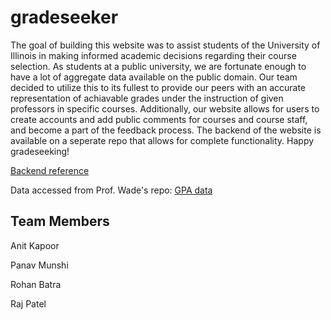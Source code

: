 # gradeseeker

The goal of building this website was to assist students of the University of Illinois in making informed academic decisions regarding their course selection. As students at a public university, we are fortunate enough to have a lot of aggregate data available on the public domain. Our team decided to utilize this to its fullest to provide our peers with an accurate representation of achiavable grades under the instruction of given professors in specific courses. Additionally, our website allows for users to create accounts and add public comments for courses and course staff, and become a part of the feedback process. The backend of the website is available on a seperate repo that allows for complete functionality. Happy gradeseeking!

[Backend reference](https://github.com/anitKapoor/Gradeseeker_Backend)

Data accessed from Prof. Wade's repo: [GPA data](https://github.com/wadefagen/datasets/tree/master/gpa)

## Team Members

Anit Kapoor

Panav Munshi

Rohan Batra

Raj Patel

